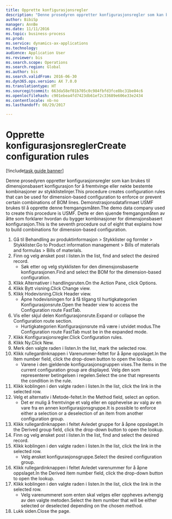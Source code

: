 ```yaml
--- 
title: Opprette konfigurasjonsregler
description: "Denne prosedyren oppretter konfigurasjonsregler som kan brukes til dimensjonsbasert konfigurasjon for å fremtvinge eller nekte bestemte kombinasjoner av stykklistelinjer."
author: BibiSp
manager: AnnBe
ms.date: 11/11/2016
ms.topic: business-process
ms.prod: 
ms.service: dynamics-ax-applications
ms.technology: 
audience: Application User
ms.reviewer: bis
ms.search.scope: Operations
ms.search.region: Global
ms.author: bis
ms.search.validFrom: 2016-06-30
ms.dyn365.ops.version: AX 7.0.0
ms.translationtype: HT
ms.sourcegitcommit: 663da58ef01b705c0c984fbfd3fce8bc31be04c6
ms.openlocfilehash: c901ebea4fd7423db61ef2c33689e606e33e2434
ms.contentlocale: nb-no
ms.lasthandoff: 08/29/2017

---
```

# <a name="create-configuration-rules"></a><span data-ttu-id="7b701-103">Opprette konfigurasjonsregler</span><span class="sxs-lookup"><span data-stu-id="7b701-103">Create configuration rules</span></span>

[!include[task guide banner](../../includes/task-guide-banner.md)]

<span data-ttu-id="7b701-104">Denne prosedyren oppretter konfigurasjonsregler som kan brukes til dimensjonsbasert konfigurasjon for å fremtvinge eller nekte bestemte kombinasjoner av stykklistelinjer.</span><span class="sxs-lookup"><span data-stu-id="7b701-104">This procedure creates configuration rules that can be used for dimension-based configuration to enforce or prevent certain combinations of BOM lines.</span></span> <span data-ttu-id="7b701-105">Demonstrasjonsdatafirmaet USMF brukes til å opprette denne fremgangsmåten.</span><span class="sxs-lookup"><span data-stu-id="7b701-105">The demo data company used to create this procedure is USMF.</span></span> <span data-ttu-id="7b701-106">Dette er den sjuende fremgangsmåten av åtte som forklarer hvordan du bygger kombinasjoner for dimensjonsbasert konfigurasjon.</span><span class="sxs-lookup"><span data-stu-id="7b701-106">This is the seventh procedure out of eight that explains how to build combinations for dimension-based configuration.</span></span>

1. <span data-ttu-id="7b701-107">Gå til Behandling av produktinformasjon > Stykklister og formler > Stykklister.</span><span class="sxs-lookup"><span data-stu-id="7b701-107">Go to Product information management > Bills of materials and formulas > Bills of materials.</span></span>
2. <span data-ttu-id="7b701-108">Finn og velg ønsket post i listen.</span><span class="sxs-lookup"><span data-stu-id="7b701-108">In the list, find and select the desired record.</span></span>
    * <span data-ttu-id="7b701-109">Søk etter og velg stykklisten for den dimensjonsbaserte konfigurasjonen.</span><span class="sxs-lookup"><span data-stu-id="7b701-109">Find and select the BOM for the dimension-based configuration.</span></span>  
3. <span data-ttu-id="7b701-110">Klikk Alternativer i handlingsruten.</span><span class="sxs-lookup"><span data-stu-id="7b701-110">On the Action Pane, click Options.</span></span>
4. <span data-ttu-id="7b701-111">Klikk Bytt visning.</span><span class="sxs-lookup"><span data-stu-id="7b701-111">Click Change view.</span></span>
5. <span data-ttu-id="7b701-112">Klikk Hodevisning.</span><span class="sxs-lookup"><span data-stu-id="7b701-112">Click Header view.</span></span>
    * <span data-ttu-id="7b701-113">Åpne hodevisningen for å få tilgang til hurtigkategorien Konfigurasjonsrute.</span><span class="sxs-lookup"><span data-stu-id="7b701-113">Open the header view to access the Configuration route FastTab.</span></span>  
6. <span data-ttu-id="7b701-114">Vis eller skjul delen Konfigurasjonsrute.</span><span class="sxs-lookup"><span data-stu-id="7b701-114">Expand or collapse the Configuration route section.</span></span>
    * <span data-ttu-id="7b701-115">Hurtigkategorien Konfigurasjonsrute må være i utvidet modus.</span><span class="sxs-lookup"><span data-stu-id="7b701-115">The Configuration route FastTab must be in the expanded mode.</span></span>  
7. <span data-ttu-id="7b701-116">Klikk Konfigurasjonsregler.</span><span class="sxs-lookup"><span data-stu-id="7b701-116">Click Configuration rules.</span></span>
8. <span data-ttu-id="7b701-117">Klikk Ny.</span><span class="sxs-lookup"><span data-stu-id="7b701-117">Click New.</span></span>
9. <span data-ttu-id="7b701-118">Merk den valgte raden i listen.</span><span class="sxs-lookup"><span data-stu-id="7b701-118">In the list, mark the selected row.</span></span>
10. <span data-ttu-id="7b701-119">Klikk rullegardinknappen i Varenummer-feltet for å åpne oppslaget.</span><span class="sxs-lookup"><span data-stu-id="7b701-119">In the Item number field, click the drop-down button to open the lookup.</span></span>
    * <span data-ttu-id="7b701-120">Varene i den gjeldende konfigurasjonsgruppen vises.</span><span class="sxs-lookup"><span data-stu-id="7b701-120">The items in the current configuration group are displayed.</span></span> <span data-ttu-id="7b701-121">Velg den som representerer betingelsen i regelen.</span><span class="sxs-lookup"><span data-stu-id="7b701-121">Select the one that represents the condition in the rule.</span></span>  
11. <span data-ttu-id="7b701-122">Klikk koblingen i den valgte raden i listen.</span><span class="sxs-lookup"><span data-stu-id="7b701-122">In the list, click the link in the selected row.</span></span>
12. <span data-ttu-id="7b701-123">Velg et alternativ i Metode-feltet.</span><span class="sxs-lookup"><span data-stu-id="7b701-123">In the Method field, select an option.</span></span>
    * <span data-ttu-id="7b701-124">Det er mulig å fremtvinge et valg eller en opphevelse av valg av en vare fra en annen konfigurasjonsgruppe.</span><span class="sxs-lookup"><span data-stu-id="7b701-124">It is possible to enforce either a selection or a deselection of an item from another configuration group.</span></span>  
13. <span data-ttu-id="7b701-125">Klikk rullegardinknappen i feltet Avledet gruppe for å åpne oppslaget.</span><span class="sxs-lookup"><span data-stu-id="7b701-125">In the Derived group field, click the drop-down button to open the lookup.</span></span>
14. <span data-ttu-id="7b701-126">Finn og velg ønsket post i listen.</span><span class="sxs-lookup"><span data-stu-id="7b701-126">In the list, find and select the desired record.</span></span>
15. <span data-ttu-id="7b701-127">Klikk koblingen i den valgte raden i listen.</span><span class="sxs-lookup"><span data-stu-id="7b701-127">In the list, click the link in the selected row.</span></span>
    * <span data-ttu-id="7b701-128">Velg ønsket konfigurasjonsgruppe.</span><span class="sxs-lookup"><span data-stu-id="7b701-128">Select the desired configuration group.</span></span>  
16. <span data-ttu-id="7b701-129">Klikk rullegardinknappen i feltet Avledet varenummer for å åpne oppslaget.</span><span class="sxs-lookup"><span data-stu-id="7b701-129">In the Derived item number field, click the drop-down button to open the lookup.</span></span>
17. <span data-ttu-id="7b701-130">Klikk koblingen i den valgte raden i listen.</span><span class="sxs-lookup"><span data-stu-id="7b701-130">In the list, click the link in the selected row.</span></span>
    * <span data-ttu-id="7b701-131">Velg varenummeret som enten skal velges eller oppheves avhengig av den valgte metoden.</span><span class="sxs-lookup"><span data-stu-id="7b701-131">Select the item number that will be either selected or deselected depending on the chosen method.</span></span>  
18. <span data-ttu-id="7b701-132">Lukk siden.</span><span class="sxs-lookup"><span data-stu-id="7b701-132">Close the page.</span></span>


